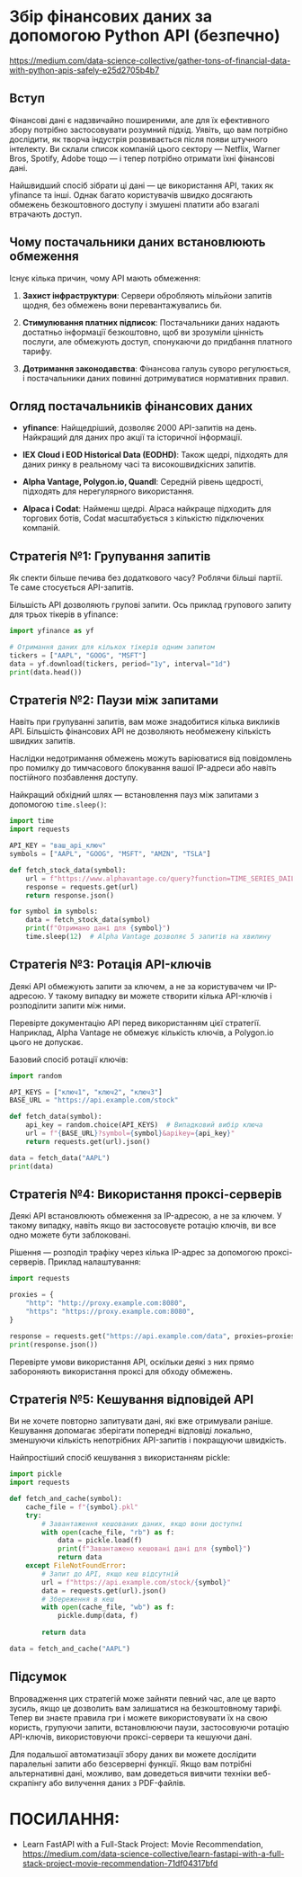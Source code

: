 



# Збір фінансових даних за допомогою Python API (безпечно)

https://medium.com/data-science-collective/gather-tons-of-financial-data-with-python-apis-safely-e25d2705b4b7

## Вступ

Фінансові дані є надзвичайно поширеними, але для їх ефективного збору потрібно застосовувати розумний підхід. Уявіть, що вам потрібно дослідити, як творча індустрія розвивається після появи штучного інтелекту. Ви склали список компаній цього сектору — Netflix, Warner Bros, Spotify, Adobe тощо — і тепер потрібно отримати їхні фінансові дані.

Найшвидший спосіб зібрати ці дані — це використання API, таких як yfinance та інші. Однак багато користувачів швидко досягають обмежень безкоштовного доступу і змушені платити або взагалі втрачають доступ.

## Чому постачальники даних встановлюють обмеження

Існує кілька причин, чому API мають обмеження:

1. **Захист інфраструктури**: Сервери обробляють мільйони запитів щодня, без обмежень вони перевантажувались би.
   
2. **Стимулювання платних підписок**: Постачальники даних надають достатньо інформації безкоштовно, щоб ви зрозуміли цінність послуги, але обмежують доступ, спонукаючи до придбання платного тарифу.
   
3. **Дотримання законодавства**: Фінансова галузь суворо регулюється, і постачальники даних повинні дотримуватися нормативних правил.

## Огляд постачальників фінансових даних

- **yfinance**: Найщедріший, дозволяє 2000 API-запитів на день. Найкращий для даних про акції та історичної інформації.
  
- **IEX Cloud і EOD Historical Data (EODHD)**: Також щедрі, підходять для даних ринку в реальному часі та високошвидкісних запитів.
  
- **Alpha Vantage, Polygon.io, Quandl**: Середній рівень щедрості, підходять для нерегулярного використання.
  
- **Alpaca і Codat**: Найменш щедрі. Alpaca найкраще підходить для торгових ботів, Codat масштабується з кількістю підключених компаній.

## Стратегія №1: Групування запитів

Як спекти більше печива без додаткового часу? Роблячи більші партії. Те саме стосується API-запитів.

Більшість API дозволяють групові запити. Ось приклад групового запиту для трьох тікерів в yfinance:

```python
import yfinance as yf

# Отримання даних для кількох тікерів одним запитом
tickers = ["AAPL", "GOOG", "MSFT"]
data = yf.download(tickers, period="1y", interval="1d")
print(data.head())
```

## Стратегія №2: Паузи між запитами

Навіть при групуванні запитів, вам може знадобитися кілька викликів API. Більшість фінансових API не дозволяють необмежену кількість швидких запитів.

Наслідки недотримання обмежень можуть варіюватися від повідомлень про помилку до тимчасового блокування вашої IP-адреси або навіть постійного позбавлення доступу.

Найкращий обхідний шлях — встановлення пауз між запитами з допомогою `time.sleep()`:

```python
import time
import requests

API_KEY = "ваш_api_ключ"
symbols = ["AAPL", "GOOG", "MSFT", "AMZN", "TSLA"]

def fetch_stock_data(symbol):
    url = f"https://www.alphavantage.co/query?function=TIME_SERIES_DAILY&symbol={symbol}&apikey={API_KEY}"
    response = requests.get(url)
    return response.json()

for symbol in symbols:
    data = fetch_stock_data(symbol)
    print(f"Отримано дані для {symbol}")
    time.sleep(12)  # Alpha Vantage дозволяє 5 запитів на хвилину
```

## Стратегія №3: Ротація API-ключів

Деякі API обмежують запити за ключем, а не за користувачем чи IP-адресою. У такому випадку ви можете створити кілька API-ключів і розподілити запити між ними.

Перевірте документацію API перед використанням цієї стратегії. Наприклад, Alpha Vantage не обмежує кількість ключів, а Polygon.io цього не допускає.

Базовий спосіб ротації ключів:

```python
import random

API_KEYS = ["ключ1", "ключ2", "ключ3"]
BASE_URL = "https://api.example.com/stock"

def fetch_data(symbol):
    api_key = random.choice(API_KEYS)  # Випадковий вибір ключа
    url = f"{BASE_URL}?symbol={symbol}&apikey={api_key}"
    return requests.get(url).json()

data = fetch_data("AAPL")
print(data)
```

## Стратегія №4: Використання проксі-серверів

Деякі API встановлюють обмеження за IP-адресою, а не за ключем. У такому випадку, навіть якщо ви застосовуєте ротацію ключів, ви все одно можете бути заблоковані.

Рішення — розподіл трафіку через кілька IP-адрес за допомогою проксі-серверів. Приклад налаштування:

```python
import requests

proxies = {
    "http": "http://proxy.example.com:8080",
    "https": "https://proxy.example.com:8080",
}

response = requests.get("https://api.example.com/data", proxies=proxies)
print(response.json())
```

Перевірте умови використання API, оскільки деякі з них прямо забороняють використання проксі для обходу обмежень.

## Стратегія №5: Кешування відповідей API

Ви не хочете повторно запитувати дані, які вже отримували раніше. Кешування допомагає зберігати попередні відповіді локально, зменшуючи кількість непотрібних API-запитів і покращуючи швидкість.

Найпростіший спосіб кешування з використанням pickle:

```python
import pickle
import requests

def fetch_and_cache(symbol):
    cache_file = f"{symbol}.pkl"
    try:
        # Завантаження кешованих даних, якщо вони доступні
        with open(cache_file, "rb") as f:
            data = pickle.load(f)
            print(f"Завантажено кешовані дані для {symbol}")
            return data
    except FileNotFoundError:
        # Запит до API, якщо кеш відсутній
        url = f"https://api.example.com/stock/{symbol}"
        data = requests.get(url).json()
        # Збереження в кеш
        with open(cache_file, "wb") as f:
            pickle.dump(data, f)
        
        return data

data = fetch_and_cache("AAPL")
```

## Підсумок

Впровадження цих стратегій може зайняти певний час, але це варто зусиль, якщо це дозволить вам залишатися на безкоштовному тарифі. Тепер ви знаєте правила гри і можете використовувати їх на свою користь, групуючи запити, встановлюючи паузи, застосовуючи ротацію API-ключів, використовуючи проксі-сервери та кешуючи дані.

Для подальшої автоматизації збору даних ви можете дослідити паралельні запити або безсерверні функції. Якщо вам потрібні альтернативні дані, можливо, вам доведеться вивчити техніки веб-скрапінгу або вилучення даних з PDF-файлів.


# ПОСИЛАННЯ:
- Learn FastAPI with a Full-Stack Project: Movie Recommendation, https://medium.com/data-science-collective/learn-fastapi-with-a-full-stack-project-movie-recommendation-71df04317bfd


